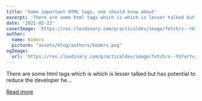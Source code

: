```yaml
---
title: 'Some important HTML tags, one should know about'
excerpt: 'There are some html tags which is which is lesser talked but has potential to reduce the developer he...'
date: '2021-02-23'
coverImage: 'https://res.cloudinary.com/practicaldev/image/fetch/s--YG7arYvJ--/c_imagga_scale,f_auto,fl_progressive,h_420,q_auto,w_1000/https://dev-to-uploads.s3.amazonaws.com/uploads/articles/lt8j5n89ljt10i0ko2a2.jpeg'
author:
  name: Koders
  picture: "assets/blog/authors/koders.png"
ogImage:
  url: 'https://res.cloudinary.com/practicaldev/image/fetch/s--YG7arYvJ--/c_imagga_scale,f_auto,fl_progressive,h_420,q_auto,w_1000/https://dev-to-uploads.s3.amazonaws.com/uploads/articles/lt8j5n89ljt10i0ko2a2.jpeg'
---
```


There are some html tags which is which is lesser talked but has potential to reduce the developer he...

[Read more](https://dev.to/amankumarsingh01/html-tags-nobody-is-talking-about-2d8i)
